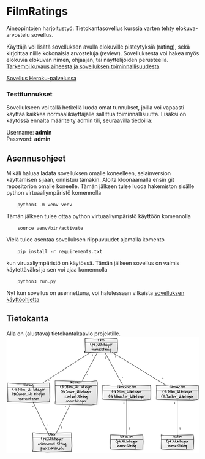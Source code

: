 # FilmRatings
Aineopintojen harjoitustyö: Tietokantasovellus kurssia varten tehty elokuva-arvostelu sovellus.   
    
Käyttäjä voi lisätä sovelluksen avulla elokuville pisteytyksiä (rating), sekä kirjoittaa niille kokonaisia arvosteluja (review). Sovelluksesta voi hakea myös elokuvia elokuvan nimen, ohjaajan, tai näyttelijöiden perusteella.   
[Tarkempi kuvaus aiheesta ja sovelluksen toiminnallisuudesta](https://github.com/antlammi/FilmRatings/blob/master/dokumentaatio/Toiminnallisuus.md)

[Sovellus Heroku-palvelussa](https://shielded-hamlet-29677.herokuapp.com/)
### Testitunnukset
Sovellukseen voi tällä hetkellä luoda omat tunnukset, joilla voi vapaasti käyttää kaikkea normaalikäyttäjälle sallittua toiminnallisuutta. Lisäksi on käytössä ennalta määritelty admin tili, seuraavilla tiedoilla:
        
Username: **admin**     
Password: **admin**
## Asennusohjeet
Mikäli haluaa ladata sovelluksen omalle koneelleen, selainversion käyttämisen sijaan, onnistuu tämäkin.
Aloita kloonaamalla ensin git repositorion omalle koneelle. Tämän jälkeen tulee luoda hakemiston sisälle python virtuaaliympäristö komennolla       
        
        python3 -m venv venv

Tämän jälkeen tulee ottaa python virtuaaliympäristö käyttöön komennolla 
        
        source venv/bin/activate

Vielä tulee asentaa sovelluksen riippuvuudet ajamalla komento 

        pip install -r requirements.txt

kun viruaaliympäristö on käytössä. Tämän jälkeen sovellus on valmis käytettäväksi ja sen voi ajaa komennolla 

        python3 run.py
Nyt kun sovellus on asennettuna, voi halutessaan vilkaista [sovelluksen käyttöohjetta](https://github.com/antlammi/FilmRatings/blob/master/dokumentaatio/Käyttöohjeet.md)
## Tietokanta
Alla on (alustava) tietokantakaavio projektille.
![Image](https://github.com/antlammi/FilmRatings/blob/master/dokumentaatio/Tietokantakaavio%20v1.png)
